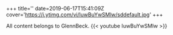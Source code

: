 +++
title=''
date=2019-06-17T15:41:09Z
cover='https://i.ytimg.com/vi/IuwBuYwSMlw/sddefault.jpg'
+++

All content belongs to GlennBeck.
{{< youtube IuwBuYwSMlw >}}
